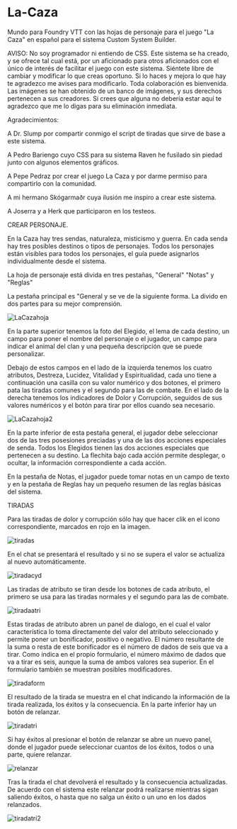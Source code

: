 # La-Caza
Mundo para Foundry VTT con las hojas de personaje para el juego "La Caza" en español para el sistema Custom System Builder.

AVISO: No soy programador ni entiendo de CSS. Este sistema se ha creado, y se ofrece tal cual está, por un aficionado para otros aficionados con el único de interés de facilitar el juego con este sistema. Siéntete libre de cambiar y modificar lo que creas oportuno. Si lo haces y mejora lo que hay te agradezco me avises para modificarlo. Toda colaboración es bienvenida. Las imágenes se han obtenido de un banco de imágenes, y sus derechos pertenecen a sus creadores. Si crees que alguna no debería estar aquí te agradezco que me lo digas para su eliminación inmediata.

Agradecimientos:

A Dr. Slump por compartir conmigo el script de tiradas que sirve de base a este sistema.

A Pedro Bariengo cuyo CSS para su sistema Raven he fusilado sin piedad junto con algunos elementos gráficos.

A Pepe Pedraz por crear el juego La Caza y por darme permiso para compartirlo con la comunidad.

A mi hermano Skógarmaðr cuya ilusión me inspiro a crear este sistema.

A Joserra y a Herk que participaron en los testeos.


CREAR PERSONAJE.

En la Caza hay tres sendas, naturaleza, misticismo y guerra. En cada senda hay tres posibles destinos o tipos de personajes. Todos los personajes están visibles para todos los personajes, el guía puede asignarlos individualmente desde el sistema.

La hoja de personaje está divida en tres pestañas, "General" "Notas" y "Reglas"

La pestaña principal es "General y se ve de la siguiente forma. La divido en dos partes para su mejor comprensión.

![LaCazahoja](https://github.com/user-attachments/assets/c951eb41-39e4-450a-b870-2fadc01d42f9)

En la parte superior tenemos la foto del Elegido, el lema de cada destino, un campo para poner el nombre del personaje o el jugador, un campo para indicar el animal del clan y una pequeña descripción que se puede personalizar.

Debajo de estos campos en el lado de la izquierda tenemos los cuatro atributos, Destreza, Lucidez, Vitalidad y Espiritualidad, cada uno tiene a continuación una casilla con su valor numérico y dos botones, el primero pata las tiradas comunes y el segundo para las de combate. En el lado de la derecha tenemos los indicadores de Dolor y Corrupción, seguidos de sus valores numéricos y el botón para tirar por ellos cuando sea necesario.

![LaCazahoja2](https://github.com/user-attachments/assets/068d2476-3f17-4b86-90f9-ea8810163cf9)

En la parte inferior de esta pestaña general, el jugador debe seleccionar dos de las tres posesiones preciadas y una de las dos acciones especiales de senda. Todos los Elegidos tienen las dos acciones especiales que pertenecen a su destino. La flechita bajo cada acción permite desplegar, o ocultar, la información correspondiente a cada acción.

En la pestaña de Notas, el jugador puede tomar notas en un campo de texto y en la pestaña de Reglas hay un pequeño resumen de las reglas básicas del sistema.


TIRADAS

Para las tiradas de dolor y corrupción sólo hay que hacer clik en el icono correspondiente, marcados en rojo en la imagen.

![tiradas](https://github.com/user-attachments/assets/40292d08-ced1-4b6b-9dcc-76815cc6bc54)

En el chat se presentará el resultado y si no se supera el valor se actualiza al nuevo automáticamente.

![tiradacyd](https://github.com/user-attachments/assets/30f783d7-6259-4e6e-bc89-49055333fdd8)

Las tiradas de atributo se tiran desde los botones de cada atributo, el primero se usa para las tiradas normales y el segundo para las de combate. 

![tiradaatri](https://github.com/user-attachments/assets/3cd17ac7-48fe-4bb9-8719-592bc56f528e)

Estas tiradas de atributo abren un panel de dialogo, en el cual el valor característica lo toma directamente del valor del atributo seleccionado y permite poner un bonificador, positivo o negativo. El número resultante de la suma o resta de este bonificador es el número de dados de seis que va a tirar. Como indica en el propio formulario, el número máximo de dados que va a tirar es seis, aunque la suma de ambos valores sea superior. En el formulario también se muestran posibles modificadores.

![tiradaform](https://github.com/user-attachments/assets/0a1736c7-415a-4a93-81c0-6418056104dc)

El resultado de la tirada se muestra en el chat indicando la información de la tirada realizada, los éxitos y la consecuencia. En la parte inferior hay un botón de relanzar. 

![tiradatri](https://github.com/user-attachments/assets/6529eed8-fec4-4489-aec0-534a9f2b42bc)

Si hay éxitos al presionar el botón de relanzar se abre un nuevo panel, donde el jugador puede seleccionar cuantos de los éxitos, todos o una parte, quiere relanzar.

![relanzar](https://github.com/user-attachments/assets/26269196-5aa2-4ee9-8731-08480da233ad)

Tras la tirada el chat devolverá el resultado y la consecuencia actualizadas. De acuerdo con el sistema este relanzar podrá realizarse mientras sigan saliendo éxitos, o hasta que no salga un éxito o un uno en los dados relanzados.

![tiradatri2](https://github.com/user-attachments/assets/d26fab91-b1a5-4bc9-86fa-722d6ff793dd)

